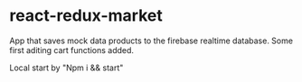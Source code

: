 # react-redux-market

App that saves mock data products to the firebase realtime database. Some first aditing cart functions added.

Local start by "Npm i && start"
